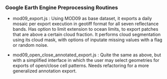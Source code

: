 ### Google Earth Engine Preprocessing Routines
- mod09_export.js : Using MOD09 as base dataset, it exports a daily
mosaic per export execution in geotiff format for all seven reflectance
bands. Has option to limit extension to ocean limits, to export patches
that are above a certain cloud fraction. It performs cloud segmentation
using its cloud mask, with options of inputate missing values with a
flag or random noise.

- mod09_open_close_annotated_export.js : Quite the same as above, but
with a simplified interface in which the user may select geometries for
exports of open/close cell patterns. Needs refactoring for a more
generalized annotation export.